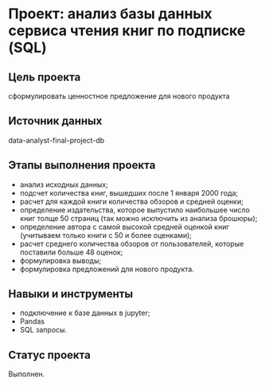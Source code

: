 # Проект: анализ базы данных сервиса чтения книг по подписке (SQL)

## Цель проекта
сформулировать ценностное предложение для нового продукта

## Источник данных
data-analyst-final-project-db

## Этапы выполнения проекта
- анализ исходных данных;
- подсчет количества книг, вышедших после 1 января 2000 года;
- расчет для каждой книги количества обзоров и средней оценки;
- определение издательства, которое выпустило наибольшее число книг толще 50 страниц (так можно исключить из анализа брошюры);
- определение автора с самой высокой средней оценкой книг (учитываем только книги с 50 и более оценками);
- расчет среднего количества обзоров от пользователей, которые поставили больше 48 оценок;
- формулировка выводы;
- формулировка предложений для нового продукта.

## Навыки и инструменты
* подключение к базе данных в jupyter;
* Pandas
* SQL запросы.

## Статус проекта
Выполнен.
